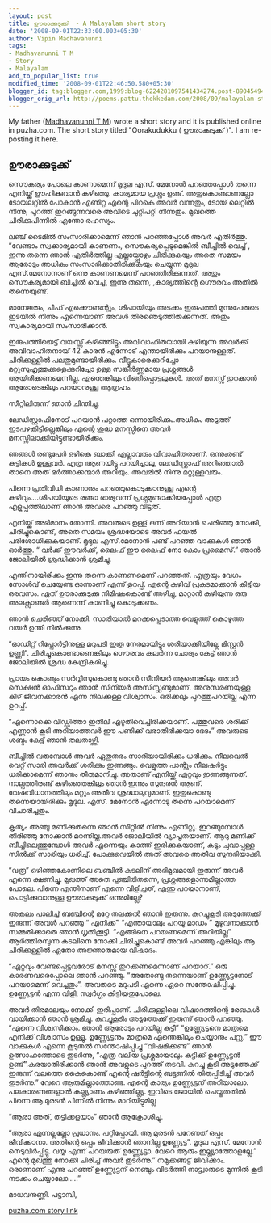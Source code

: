 ```yaml
---
layout: post
title: ഊരാക്കുടുക്ക്  - A Malayalam short story
date: '2008-09-01T22:33:00.003+05:30'
author: Vipin Madhavanunni
tags:
- Madhavanunni T M
- Story
- Malayalam
add_to_popular_list: true
modified_time: '2008-09-01T22:46:50.580+05:30'
blogger_id: tag:blogger.com,1999:blog-6224281097541434274.post-8904549432678318624
blogger_orig_url: http://poems.pattu.thekkedam.com/2008/09/malayalam-story.html
---
```


My father (<a href="http://unni.thekkedam.org/">Madhavanunni T M</a>) wrote a short story and it is published online in puzha.com. The short story titled "Oorakudukku ( ഊരാക്കുടുക്ക് )". I am re-posting it here.

## ഊരാക്കുടുക്ക്
സൌകര്യം പോലെ കാ‍ണാമെന്ന് മൃദുല എസ്. മേനോന്‍ പറഞ്ഞപ്പോള്‍ തന്നെ എനിയ്ക്ക് ഊഹിക്കുവാന്‍ കഴിഞ്ഞു. കാര്യമായ പ്രശ്നം ഉണ്ട്. അതുകൊണ്ടാണല്ലോ ടോയലറ്റില്‍ പോകാന്‍ എണീറ്റ എന്റെ പിറകെ അവര്‍ വന്നതും, ടോയ് ലെറ്റില്‍ നിന്നു, പുറത്ത് ഇറങ്ങുന്നവരെ അവിടെ ചുറ്റിപറ്റി നിന്നതും. മുഖത്തെ ചിരിക്കുപിന്നില്‍ എന്തോ രഹസ്യം.

ലഞ്ച് ടൈമില്‍ സംസാരിക്കാമെന്ന് ഞാന്‍ പറഞ്ഞപ്പോള്‍ അവര്‍ എതിര്‍ത്തു. “വേണ്ടാം സ്വക്കാര്യമായി കാണണം, സൌകര്യപ്പെടുമെങ്കില്‍ ബീച്ചില്‍ വെച്ച് , ഇന്നു തന്നെ ഞാന്‍ എതിര്‍ത്തില്ല
എല്ലയ്പ്പോഴും ചിരിക്കുകയും അതെ സമയം ആരോടും അധികം സംസാരിക്കാതിരിക്കുകയും ചെയ്യുന്ന മൃദുല എസ്.മേനോനാണ് ഒന്നു കാണണമെന്ന് പറഞ്ഞിരിക്കുന്നത്. അതും സൌകര്യമായി ബീച്ചില്‍ വെച്ച്, ഇന്നു തന്നെ, ,കാര്യത്തിന്റെ ഗൌരവം അതില്‍ തന്നെയുണ്ട്.

മാനേജരും, ചീഫ് എക്കൌണ്ടന്റും, ശിപായിയും അടക്കം ഇരുപത്തി മൂന്നുപേരുടെ ഇടയില്‍ നിന്നും എന്നെയാണ് അവള്‍ തിരഞെടുത്തിരുക്കുന്നത്. അതും സ്വകാര്യമായി സംസാരിക്കാന്‍.

ഇരുപത്തിയെട്ട് വയസ്സ് കഴിഞ്ഞിട്ടും അവിവാഹിതയായി കഴിയുന്ന അവര്‍ക്ക് അവിവാഹിതനായ് 42 കാ‍രന്‍ എന്നോട് എന്തായിരിക്കും പറയാനുള്ളത്. ചിരിക്കുള്ളില്‍ പലതുമുണ്ടായിരിക്കും. വീട്ടുകാരെക്കുറിച്ചോ മറ്റുസുഹൃത്തുക്കളെക്കുറിച്ചോ ഉള്ള സങ്കീര്‍ണ്ണമായ പ്രശ്നങ്ങള്‍ ആയിരിക്കണമെന്നില്ല. എന്തെങ്കിലും വിങ്ങിപ്പൊട്ടലുകള്‍. അത് മനസ്സ് തുറക്കാന്‍ ആരോടെങ്കിലും പറയാനുള്ള ആഗ്രഹം.

സീറ്റിലിരുന്ന് ഞാന്‍ ചിന്തിച്ചു.

ലേഡിസ്റ്റാഫിനോട് പറയാന്‍ പറ്റാത്ത ഒന്നായിരിക്കും.അധികം അടുത്ത് ഇടപഴകിട്ടില്ലെങ്കിലും എന്റെ ശുദ്ധ മനസ്സിനെ അവര്‍ മനസ്സിലാക്കിയിട്ടുണ്ടായിരിക്കും.

ഞങ്ങള്‍ രണ്ടുപേര്‍ ഒഴികെ ബാക്കി എല്ലാവരും വിവാഹിതരാണ്. ഒന്നുംരണ്ട് കുട്ടികള്‍ ഉള്ളവര്‍. എത്ര ആണയിട്ടു പറയിച്ചാലു, ലേഡീസ്റ്റാഫ് അറിഞ്ഞാല്‍ താനെ അത് ഭര്‍ത്താക്കന്മാര്‍ അറിയും. അവരില്‍ നിന്നു മറ്റുള്ളവരും.

പിന്നെ പ്രതിവിധി കാണാനും പറഞ്ഞുകൊടുക്കാനുള്ള എന്റെ കഴിവും....ശിപയിയുടെ രണ്ടാ ഭാര്യവന്ന് പ്രശ്നമുണ്ടാക്കിയപ്പോള്‍ എത്ര എളുപ്പത്തിലാണ് ഞാന്‍ അവരെ പറഞ്ഞു വിട്ടത്.

എനിയ്ക്ക് അഭിമാനം തോന്നി. അവരുടെ ഉള്ള് ഒന്ന് അറിയാന്‍ ചെരിഞ്ഞു നോക്കി, ചിരിച്ചുകൊണ്ട്, അതെ സമയം ശ്രദ്ധയോടെ അവര്‍ ഫയല്‍ പരിശോധിക്കുകയാണ്. മൃദുല എസ്.മേനോന്‍ പണ്ട് പറഞ്ഞ വാക്കുകള്‍ ഞാന്‍ ഓര്‍ത്തു. “ വര്‍ക്ക് ഈവര്‍ക്ക്, ലൈഫ് ഈ ലൈഫ് നോ കോം പ്രമൈസ്.” ഞാന്‍ ജോലിയില്‍ ശ്രദ്ധിക്കാന്‍ ശ്രമിച്ചു.

എന്തിനായിരിക്കും ഇന്നു തന്നെ കാണണമെന്ന് പറഞ്ഞത്. എത്രയും വേഗം സോള്‍വ് ചെയ്യേണ്ട ഓന്നാണ് എന്ന് ഉറപ്പ്. എന്റെ കഴിവ് പ്രകടമാക്കാന്‍ കിട്ടിയ ഒരവസം. ഏത് ഊരാക്കുടുക്കു നിമിഷംകൊണ്ട് അഴിച്ചു, മാറ്റാന്‍ കഴിയുന്ന ഒരു അലക്സാണ്ടര്‍ ആണെന്ന് കാണിച്ചു കൊടുക്കണം.

ഞാന്‍ ചെരിഞ്ഞ് നോക്കി. സാരിയാല്‍ മറക്കപ്പെടാത്ത വെളുത്ത് കൊഴുത്ത വയര്‍ ഉന്തി നില്‍ക്കുന്നു.

“ഓഡിറ്റ് റിപ്പോര്‍ട്ടിനുള്ള മറുപടി ഇത്ര നേരമായിട്ടും ശരിയാക്കിയില്ലേ മിസ്റ്റന്‍ ഉണ്ണി”. ചിരിച്ചുകൊണ്ടാണെങ്കിലും ഗൌരവം കലര്‍ന്ന ചോദ്യം കേട്ട് ഞാന്‍ ജോലിയില്‍ ശ്രദ്ധ കേന്ദ്രീകരിച്ചു.

പ്രായം കൊണ്ടും സര്‍വ്വീസുകൊണ്ടു ഞാന്‍ സീനിയര്‍ ആണെങ്കിലും അവര്‍ സെക്ഷന്‍ ഓഫീസറും ഞാന്‍ സീനിയര്‍ അസിസ്റ്റണ്ടുമാണ്. അനുസരണയുള്ള കീഴ് ജീവനക്കാരന്‍ എന്ന നിലക്കുള്ള വിശ്വാസം. ഒരിക്കലും പുറത്തുപറയില്ല എന്ന ഉറപ്പ്.

“എന്നൊക്കെ വിഡ്ഡിത്താ ഇതില് എഴുതിവെച്ചിരിക്കയാണ്. പത്തുവരെ ശരിക്ക് എണ്ണാന്‍ കൂടി അറിയാത്തവര്‍ ഈ പണിക്ക് വരാതിരിക്കയാ ഭേദം” അവരുടെ ശബ്ദം കേട്ട് ഞാന്‍ തലതാഴ്ത്തി.

ബീച്ചില്‍ വരുമ്പോള്‍ അവര്‍ ഏതുതരം സാരിയായിരിക്കും ധരിക്കും. നീലവെല്‍ വെറ്റ് സാരി അവര്‍ക്ക് ശരിക്കും ഇണങ്ങും. വെളുത്ത പാന്റും നീലഷര്‍ട്ടും ധരിക്കാമെന്ന് ഞാനും തീരുമാനിച്ചു. അതാണ് എനിയ്ക്ക് ഏറ്റവും ഇണങ്ങുന്നത്. നാല്പത്തിരണ്ട് കഴിഞ്ഞെങ്കിലും ഞാന്‍ ഇന്നും സുന്ദരന്‍ ആണ്. വേഷവിധാനത്തിലും മറ്റും അതീവ ശ്രദ്ധാലുവുമാണ്. ഇതുകൊണ്ടു തന്നെയായിരിക്കും മൃദുല. എസ്. മേനോന്‍ എന്നോടു തന്നെ പറയാമെന്ന് വിചാരിച്ചതും.

കൃത്യം അഞ്ചു മണിക്കുതന്നെ ഞാന്‍ സീറ്റില്‍ നിന്നും എണീറ്റു. ഇറങ്ങുമ്പോള്‍ തിരിഞ്ഞു നോക്കാന്‍ മറന്നില്ല.അവര്‍ ജോലിയില്‍ വ്യാപൃതയാണ്. ആറു മണിക്ക് ബീച്ചിലെത്തുമ്പോള്‍ അവര്‍ എന്നെയും കാത്ത് ഇരിക്കുകയാണ്, കടും ചുവാപ്പുള്ള സില്‍ക്ക് സാരിയും ധരിച്ച്. പോക്കുവെയില്‍ അത് അവരെ അതീവ സുന്ദരിയാക്കി.

“വരൂ” ഒഴിഞ്ഞകോണിലെ ബഞ്ചില്‍ കടലിന് അഭിമുഖമായി ഇരുന്ന് അവര്‍ എന്നെ ക്ഷണിച്ചു. മുഖത്ത് അതെ പുഞ്ചിരിതന്നെ, പ്രശ്നങ്ങളൊന്നുമില്ലാത്ത പോലെ. പിന്നെ എന്തിനാണ് എന്നെ വിളിച്ചത്, എന്തു പറയാനാണ്, പൊട്ടിക്കുവാനുള്ള ഊരാക്കുടുക്ക് ഒന്നുമില്ലേ?

അകലം പാലിച്ച് ബഞ്ചിന്റെ മറ്റേ തലക്കല്‍ ഞാന്‍ ഇരുന്നു. കുറച്ചുകൂടി അടുത്തേക്ക് ഇരുന്ന് അവള്‍ പറഞ്ഞു “ എനിക്ക്”
“എന്തായാലും പറയൂ മാഡം ” മുഴുവനാക്കാന്‍ സമ്മതിക്കാതെ ഞാന്‍ ധൃതിക്കൂട്ടി.
“എങ്ങിനെ പറയണമെന്ന് അറിയില്ല” ആര്‍ത്തിരമ്പുന്ന കടലിനെ നോക്കി ചിരിച്ചുകൊണ്ട് അവര്‍ പറഞ്ഞു എങ്കിലും ആ ചിരിക്കുള്ളില്‍ ഏതോ അജ്ഞാതമായ വിഷാദം.

“ഏറ്റവും വേണ്ടപ്പെട്ടവരോട് മനസ്സ് തുറക്കണമെന്നാണ് പറയാറ്.” ഒരു കാരണവരെപ്പോലെ ഞാന്‍ പറഞ്ഞു.
“അതോണ്ടു തന്നെയാണ് ഉണ്ണ്യേട്ടനോട് പറയാമെന്ന് വെച്ചതും”. അവരുടെ മറുപടി എന്നെ ഏറെ സന്തോഷിപ്പിച്ചു. ഉണ്ണ്യേട്ടന്‍ എന്ന വിളി, സ്വര്‍ഗ്ഗം കിട്ടിയതുപോലെ.

അവര്‍ തിരമാലയും നോക്കി ഇരിപ്പാണ്. ചിരിക്കുള്ളിലെ വിഷാദത്തിന്റെ രേഖകള്‍ വായിക്കാന്‍ ഞാന്‍ ശ്രമിച്ചു.
കുറച്ചുകൂടിം അടുത്തേക്ക് ഇരുന്ന് ഞാന്‍ പറഞ്ഞു.
“എന്നെ വിശ്വസിക്കാം. ഞാന്‍ ആരോടും പറയില്ല കുട്ടീ”
“ഉണ്ണ്യേട്ടനെ മാത്രമെ എനിക്ക് വിശ്വാസം ഉള്ളു. ഉണ്ണ്യേട്ടനും മാത്രമെ എന്തെങ്കിലും ചെയ്യാനും പറ്റു.”
ഈ വാക്കുകള്‍ എന്നെ കൂ‍ടുതല്‍ സന്തോഷിപ്പിച്ചു “വിഷമിക്കണ്ട” ഞാന്‍ ഉത്സാഹത്തോടെ തുടര്‍ന്നു, “എത്ര വലിയ പ്രശ്നമായാലും കുട്ടിക്ക് ഉണ്ണ്യേട്ടന്‍ ഉണ്ട്”.കരയാതിരിക്കാന്‍ ഞാന്‍ അവളുടെ പുറത്ത് തടവി. കുറച്ചു കൂടി അടുത്തേക്ക് ഇരുന്ന് വലത്തെ കൈകൊണ്ട് എന്റെ ഷര്‍ട്ടിന്റെ ബട്ടണില്‍ തിരുപ്പിടിച്ച് അവര്‍ തുടര്‍ന്നു.” വേറെ ആരുമില്ലാത്തോണ്ട. എന്റെ കാര്യം ഉണ്ണ്യേട്ടന് അറിയാലോ. പലകാരണങ്ങളാല്‍ കല്ല്യാണം കഴിഞ്ഞില്ല്യ. ഇവിടെ ജോയിന്‍ ചെയ്തതതില്‍ പിന്നെ ആ മുരടന്‍ പിന്നില്‍ നിന്നും മാറിയിട്ടുമില്ല

“ആരാ അത്, തട്ടിക്കളയാം” ഞാന്‍ ആക്രോശിച്ചു.

“ആരാ എന്നല്ലല്ലോ പ്രധാനം. പറ്റിപ്പോയി. ആ മുരടന്‍ പറേണത് ഒപ്പം ജീവിക്കാനാ. അതിന്റെ ഒപ്പം ജീവിക്കാന്‍ ഞാനില്ല ഉണ്ണ്യേട്ട”. മൃദുല എസ്. മേനോന്‍ നെടുവീര്‍പ്പിട്ടു. വയ്യ എന്ന് പറയരുത് ഉണ്ണ്യേട്ടാ. വേറെ ആരും ഇല്ല്യാത്തോളല്ലേ.” എന്റെ മുഖത്തു നോക്കി ചിരിച്ച് അവര്‍ തുടര്‍ന്നു.” നമുക്കങ്ങട്ട് ജീവിക്കാം. ഒരാണാണ് എന്നു പറഞ്ഞ് ഉണ്ണ്യേട്ടന് നെഞ്ചും വിടര്‍ത്തി നാട്ട്വാരുടെ മുന്നില്‍ കൂടി നടക്കം ചെയ്യാലോ.....”

മാധവനുണ്ണി.
പട്ടാമ്പി,

[puzha.com story link](http://www.puzha.com/puzha/selfpublish/1219653346-6117217187.html) 
